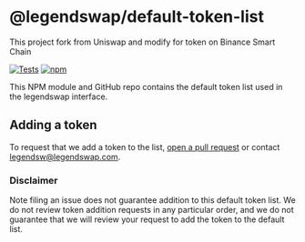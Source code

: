 # @legendswap/default-token-list

This project fork from Uniswap and modify for token on Binance Smart Chain

[![Tests](https://github.com/legendswap/default-token-list/workflows/Tests/badge.svg)](https://github.com/legendswap/default-token-list/actions?query=workflow%3ATests)
[![npm](https://img.shields.io/npm/v/@legendswap/default-token-list)](https://unpkg.com/@legendswap/default-token-list@latest/)

This NPM module and GitHub repo contains the default token list used in the legendswap interface.

## Adding a token

To request that we add a token to the list,
[open a pull request](https://github.com/legendswap/default-token-list/pulls) or contact legendsw@legendswap.com.

### Disclaimer

Note filing an issue does not guarantee addition to this default token list.
We do not review token addition requests in any particular order, and we do not
guarantee that we will review your request to add the token to the default list.
